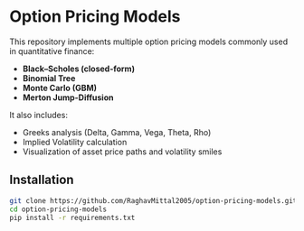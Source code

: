 # Option Pricing Models

This repository implements multiple option pricing models commonly used in quantitative finance:

- **Black–Scholes (closed-form)**
- **Binomial Tree**
- **Monte Carlo (GBM)**
- **Merton Jump-Diffusion**

It also includes:
- Greeks analysis (Delta, Gamma, Vega, Theta, Rho)
- Implied Volatility calculation
- Visualization of asset price paths and volatility smiles

## Installation
```bash
git clone https://github.com/RaghavMittal2005/option-pricing-models.git
cd option-pricing-models
pip install -r requirements.txt
